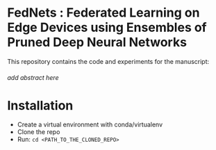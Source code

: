 # FedNets : Federated Learning on Edge Devices using Ensembles of Pruned Deep Neural Networks

This repository contains the code and experiments for the manuscript:

###### add abstract here

# Installation
- Create a virtual environment with conda/virtualenv
- Clone the repo
- Run: `cd <PATH_TO_THE_CLONED_REPO>`



